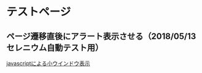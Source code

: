 # テストページ

## ページ遷移直後にアラート表示させる（2018/05/13 セレニウム自動テスト用）
<a href="javascript:void(0);" onclick="window.open('test_selenium.html', 'window', 'width=800, height=600') ">
javascriptによる小ウインドウ表示
</a>
